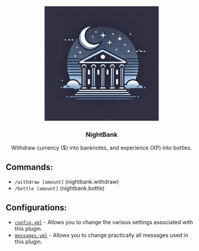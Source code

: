 <div align="center">
    <img src="images/NightBank.png" alt="NightBank" width="300" height="300" />
</div>

<div align="center">
    <h3>NightBank</h3>
    <p>Withdraw currency ($) into banknotes, and experience (XP) into bottles.</p>
</div>

## Commands:
* `/withdraw [amount]` (nightbank.withdraw)
* `/bottle [amount]` (nightbank.bottle)

## Configurations:
* [`config.yml`](https://github.com/ColinGrime/NightBank/blob/master/src/main/resources/config.yml) - Allows you to change the various settings associated with this plugin.
* [`messages.yml`](https://github.com/ColinGrime/NightBank/blob/master/src/main/resources/messages.yml) - Allows you to change practically all messages used in this plugin.
